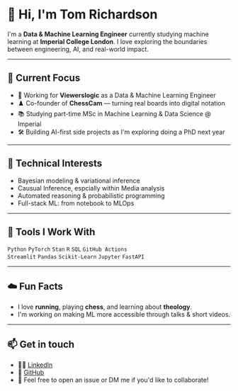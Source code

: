 # 👋 Hi, I'm Tom Richardson

I'm a **Data & Machine Learning Engineer** currently studying machine learning at **Imperial College London**. I love exploring the boundaries between engineering, AI, and real-world impact.

---

## 🚀 Current Focus

- 🤖 Working for **Viewerslogic** as a Data & Machine Learning Engineer
- ♟️ Co-founder of **ChessCam** — turning real boards into digital notation
- 📚 Studying part-time MSc in Machine Learning & Data Science @ Imperial
- 🛠️ Building AI-first side projects as I'm exploring doing a PhD next year

---

## 🧠 Technical Interests

- Bayesian modeling & variational inference
- Causual Inference, espcially within Media analysis
- Automated reasoning & probabilistic programming
- Full-stack ML: from notebook to MLOps

---

## 🧰 Tools I Work With

`Python` `PyTorch` `Stan` `R` `SQL`  `GitHub Actions`  
`Streamlit` `Pandas` `Scikit-Learn` `Jupyter` `FastAPI`

---

## ☁️ Fun Facts

- I love **running**, playing **chess**, and learning about **theology**.
- I'm working on making ML more accessible through talks & short videos.

---

## 📫 Get in touch

- 🧑‍💼 [LinkedIn](https://www.linkedin.com/in/tom-richardson2/)
- 🧪 [GitHub](https://github.com/tdr24008)
- 📨 Feel free to open an issue or DM me if you'd like to collaborate!

